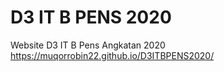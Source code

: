 # D3 IT B PENS 2020
Website D3 IT B Pens Angkatan 2020
https://muqorrobin22.github.io/D3ITBPENS2020/
